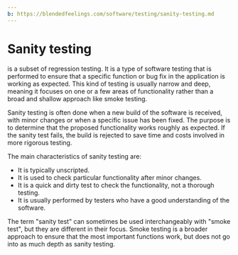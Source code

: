 ```yaml
---
b: https://blendedfeelings.com/software/testing/sanity-testing.md
---
```


# Sanity testing 
is a subset of regression testing. It is a type of software testing that is performed to ensure that a specific function or bug fix in the application is working as expected. This kind of testing is usually narrow and deep, meaning it focuses on one or a few areas of functionality rather than a broad and shallow approach like smoke testing.

Sanity testing is often done when a new build of the software is received, with minor changes or when a specific issue has been fixed. The purpose is to determine that the proposed functionality works roughly as expected. If the sanity test fails, the build is rejected to save time and costs involved in more rigorous testing.

The main characteristics of sanity testing are:

- It is typically unscripted.
- It is used to check particular functionality after minor changes.
- It is a quick and dirty test to check the functionality, not a thorough testing.
- It is usually performed by testers who have a good understanding of the software.

The term "sanity test" can sometimes be used interchangeably with "smoke test", but they are different in their focus. Smoke testing is a broader approach to ensure that the most important functions work, but does not go into as much depth as sanity testing.